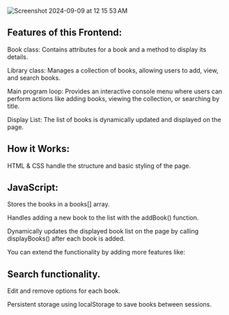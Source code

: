 
![Screenshot 2024-09-09 at 12 15 53 AM](https://github.com/user-attachments/assets/b67a31a0-ccf7-4762-8789-b6295e226539)


Features of this Frontend:
--------------------------

Book class: Contains attributes for a book and a method to display its details.

Library class: Manages a collection of books, allowing users to add, view, and search books.

Main program loop: Provides an interactive console menu where users can perform actions like adding books, viewing the collection, or searching by title.

Display List: The list of books is dynamically updated and displayed on the page.

How it Works:
--------------
HTML & CSS handle the structure and basic styling of the page.

JavaScript:
-----------
Stores the books in a books[] array.

Handles adding a new book to the list with the addBook() function.

Dynamically updates the displayed book list on the page by calling displayBooks() after each book is added.

You can extend the functionality by adding more features like:

Search functionality.
----------------------
Edit and remove options for each book.

Persistent storage using localStorage to save books between sessions.
